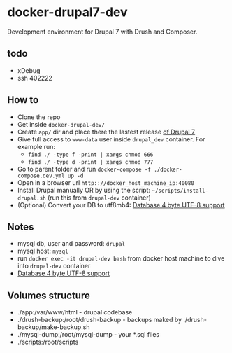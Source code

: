 # docker-drupal7-dev
Development environment for Drupal 7 with Drush and Composer.

## todo
* xDebug
* ssh 402222

## How to
* Clone the repo
* Get inside `docker-drupal-dev/`
* Create `app/` dir and place there the lastest release [of Drupal 7](https://www.drupal.org/project/drupal)
* Give full access to `www-data` user inside `drupal_dev` container. For example run:
  + `find ./ -type f -print | xargs chmod 666`
  + `find ./ -type d -print | xargs chmod 777`
* Go to parent folder and run `docker-compose -f ./docker-compose.dev.yml up -d`
* Open in a browser url `http:://docker_host_machine_ip:40080`
* Install Drupal manually OR by using the script: `~/scripts/install-drupal.sh` (run this from `drupal-dev` container)
* (Optional) Convert your DB to utf8mb4: [Database 4 byte UTF-8 support](https://www.drupal.org/project/utf8mb4_convert)

## Notes
* mysql db, user and password: `drupal`
* mysql host: `mysql`
* run `docker exec -it drupal-dev bash` from docker host machine to dive into `drupal-dev` container
* [Database 4 byte UTF-8 support](https://www.drupal.org/project/utf8mb4_convert)

## Volumes structure
* ./app:/var/www/html - drupal codebase
* ./drush-backup:/root/drush-backup - backups maked by ./drush-backup/make-backup.sh
* ./mysql-dump:/root/mysql-dump - your \*.sql files
* ./scripts:/root/scripts
